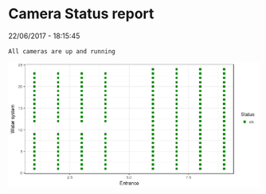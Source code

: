 Camera Status report
================
22/06/2017 - 18:15:45

    All cameras are up and running

![](camreport_files/figure-markdown_github/unnamed-chunk-2-1.png)
